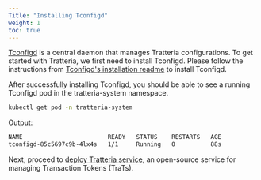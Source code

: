 ```yaml
---
Title: "Installing Tconfigd"
weight: 1
toc: true
---
```


[Tconfigd](https://github.com/tratteria/tconfigd) is a central daemon that manages Tratteria configurations. To get started with Tratteria, we first need to install Tconfigd. Please follow the instructions from [Tconfigd's installation readme](https://github.com/tratteria/tconfigd/tree/main/installation) to install Tconfigd.

After successfully installing Tconfigd, you should be able to see a running Tconfigd pod in the tratteria-system namespace.

```bash
kubectl get pod -n tratteria-system
```

Output:

```bash
NAME                        READY   STATUS    RESTARTS   AGE
tconfigd-85c5697c9b-4lx4s   1/1     Running   0          88s
```

Next, proceed to [deploy Tratteria service](/docs/installation/deploying-tratteria), an open-source service for managing Transaction Tokens (TraTs).
